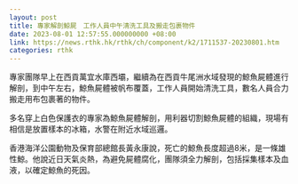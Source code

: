 ```yaml
---
layout: post
title: 專家解剖鯨屍　工作人員中午清洗工具及搬走包裹物件
date: 2023-08-01 12:57:55.000000000 +08:00
link: https://news.rthk.hk/rthk/ch/component/k2/1711537-20230801.htm
categories: rthk
---
```


專家團隊早上在西貢萬宜水庫西壩，繼續為在西貢牛尾洲水域發現的鯨魚屍體進行解剖，到中午左右，鯨魚屍體被帆布覆蓋，工作人員開始清洗工具，數名人員合力搬走用布包裹著的物件。

多名穿上白色保護衣的專家為鯨魚屍體解剖，用利器切割鯨魚屍體的組織，現場有相信是放置樣本的冰箱，水警在附近水域巡邏。

香港海洋公園動物及保育部總館長黃永康說，死亡的鯨魚長度超過8米，是一條雄性鯨。他說近日天氣炎熱，為避免屍體腐化，團隊須全力解剖，包括採集樣本及血液，以確定鯨魚的死因。
